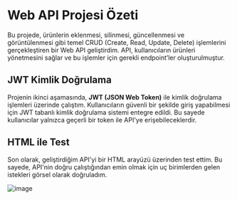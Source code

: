 # Web API Projesi Özeti

Bu projede, ürünlerin eklenmesi, silinmesi, güncellenmesi ve görüntülenmesi gibi temel CRUD (Create, Read, Update, Delete) işlemlerini gerçekleştiren bir Web API geliştirdim. API, kullanıcıların ürünleri yönetmesini sağlar ve bu işlemler için gerekli endpoint’ler oluşturulmuştur.

## JWT Kimlik Doğrulama

Projenin ikinci aşamasında, **JWT (JSON Web Token)** ile kimlik doğrulama işlemleri üzerinde çalıştım. Kullanıcıların güvenli bir şekilde giriş yapabilmesi için JWT tabanlı kimlik doğrulama sistemi entegre edildi. Bu sayede kullanıcılar yalnızca geçerli bir token ile API'ye erişebileceklerdir.

## HTML ile Test

Son olarak, geliştirdiğim API'yi bir HTML arayüzü üzerinden test ettim. Bu sayede, API'nin doğru çalıştığından emin olmak için uç birimlerden gelen istekleri görsel olarak doğruladım.

![image](https://github.com/user-attachments/assets/b69c7f90-ce2d-4113-9363-1d780f66d8d1)

